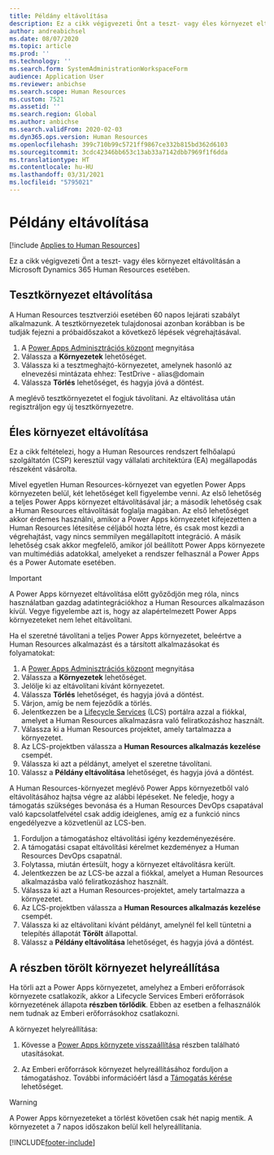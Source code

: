 ```yaml
---
title: Példány eltávolítása
description: Ez a cikk végigvezeti Önt a teszt- vagy éles környezet eltávolításán a Microsoft Dynamics 365 Human Resources esetében.
author: andreabichsel
ms.date: 08/07/2020
ms.topic: article
ms.prod: ''
ms.technology: ''
ms.search.form: SystemAdministrationWorkspaceForm
audience: Application User
ms.reviewer: anbichse
ms.search.scope: Human Resources
ms.custom: 7521
ms.assetid: ''
ms.search.region: Global
ms.author: anbichse
ms.search.validFrom: 2020-02-03
ms.dyn365.ops.version: Human Resources
ms.openlocfilehash: 399c710b99c5721ff9867ce332b815bd362d6103
ms.sourcegitcommit: 3cdc42346bb653c13ab33a7142dbb7969f1f6dda
ms.translationtype: HT
ms.contentlocale: hu-HU
ms.lasthandoff: 03/31/2021
ms.locfileid: "5795021"
---
```

# <a name="remove-an-instance"></a>Példány eltávolítása

[!include [Applies to Human Resources](../includes/applies-to-hr.md)]

Ez a cikk végigvezeti Önt a teszt- vagy éles környezet eltávolításán a Microsoft Dynamics 365 Human Resources esetében.

## <a name="remove-a-test-drive-environment"></a>Tesztkörnyezet eltávolítása

A Human Resources tesztverziói esetében 60 napos lejárati szabályt alkalmazunk. A tesztkörnyezetek tulajdonosai azonban korábban is be tudják fejezni a próbaidőszakot a következő lépések végrehajtásával. 

1. A [Power Apps Adminisztrációs központ](https://admin.businessplatform.microsoft.com/) megnyitása
2. Válassza a **Környezetek** lehetőséget.
3. Válassza ki a tesztmeghajtó-környezetet, amelynek hasonló az elnevezési mintázata ehhez: TestDrive - alias@domain
4. Válassza **Törlés** lehetőséget, és hagyja jóvá a döntést. 

A meglévő tesztkörnyezetet el fogjuk távolítani. Az eltávolítása után regisztráljon egy új tesztkörnyezetre. 

## <a name="remove-a-production-environment"></a>Éles környezet eltávolítása

Ez a cikk feltételezi, hogy a Human Resources rendszert felhőalapú szolgáltatón (CSP) keresztül vagy vállalati architektúra (EA) megállapodás részeként vásárolta. 

Mivel egyetlen Human Resources-környezet van egyetlen Power Apps környezeten belül, két lehetőséget kell figyelembe venni. Az első lehetőség a teljes Power Apps környezet eltávolításával jár; a második lehetőség csak a Human Resources eltávolítását foglalja magában. Az első lehetőséget akkor érdemes használni, amikor a Power Apps környezetet kifejezetten a Human Resources létesítése céljából hozta létre, és csak most kezdi a végrehajtást, vagy nincs semmilyen megállapított integráció. A másik lehetőség csak akkor megfelelő, amikor jól beállított Power Apps környezete van multimédiás adatokkal, amelyeket a rendszer felhasznál a Power Apps és a Power Automate esetében.

> [!Important]
> A Power Apps környezet eltávolítása előtt győződjön meg róla, nincs használatban gazdag adatintegrációkhoz a Human Resources alkalmazáson kívül. Vegye figyelembe azt is, hogy az alapértelmezett Power Apps környezeteket nem lehet eltávolítani. 

Ha el szeretné távolítani a teljes Power Apps környezetet, beleértve a Human Resources alkalmazást és a társított alkalmazásokat és folyamatokat:

1. A [Power Apps Adminisztrációs központ](https://admin.businessplatform.microsoft.com/) megnyitása
2. Válassza a **Környezetek** lehetőséget.
3. Jelölje ki az eltávolítani kívánt környezetet.
4. Válassza **Törlés** lehetőséget, és hagyja jóvá a döntést. 
5. Várjon, amíg be nem fejeződik a törlés.
6. Jelentkezzen be a [Lifecycle Services](https://lcs.dynamics.com/Logon/Index) (LCS) portálra azzal a fiókkal, amelyet a Human Resources alkalmazásra való feliratkozáshoz használt. 
7. Válassza ki a Human Resources projektet, amely tartalmazza a környezetet. 
8. Az LCS-projektben válassza a **Human Resources alkalmazás kezelése** csempét. 
9. Válassza ki azt a példányt, amelyet el szeretne távolítani. 
10. Válassz a **Példány eltávolítása** lehetőséget, és hagyja jóvá a döntést.  

A Human Resources-környezet meglévő Power Apps környezetből való eltávolításához hajtsa végre az alábbi lépéseket. Ne feledje, hogy a támogatás szükséges bevonása és a Human Resources DevOps csapatával való kapcsolatfelvétel csak addig ideiglenes, amíg ez a funkció nincs engedélyezve a közvetlenül az LCS-ben.

1. Forduljon a támogatáshoz eltávolítási igény kezdeményezésére.
2. A támogatási csapat eltávolítási kérelmet kezdeményez a Human Resources DevOps csapatnál. 
3. Folytassa, miután értesült, hogy a környezet eltávolításra került.
4. Jelentkezzen be az LCS-be azzal a fiókkal, amelyet a Human Resources alkalmazásba való feliratkozáshoz használt. 
5. Válassza ki azt a Human Resources-projektet, amely tartalmazza a környezetet. 
6. Az LCS-projektben válassza a **Human Resources alkalmazás kezelése** csempét. 
7. Válassza ki az eltávolítani kívánt példányt, amelynél fel kell tüntetni a telepítés állapotát **Törölt** állapottal.
8. Válassz a **Példány eltávolítása** lehetőséget, és hagyja jóvá a döntést. 

## <a name="recover-a-soft-deleted-environment"></a>A részben törölt környezet helyreállítása

Ha törli azt a Power Apps környezetet, amelyhez a Emberi erőforrások környezete csatlakozik, akkor a Lifecycle Services Emberi erőforrások környezetének állapota **részben törlődik**. Ebben az esetben a felhasználók nem tudnak az Emberi erőforrásokhoz csatlakozni.

A környezet helyreállítása:

1. Kövesse a [Power Apps környzete visszaállítása](/power-platform/admin/recover-environment.md) részben található utasításokat.

2. Az Emberi erőforrások környezet helyreállításához forduljon a támogatáshoz. További információért lásd a [Támogatás kérése](hr-admin-troubleshooting-support.md) lehetőséget.

> [!Warning]
> A Power Apps környezeteket a törlést követően csak hét napig mentik. A környezetet a 7 napos időszakon belül kell helyreállítania.


[!INCLUDE[footer-include](../includes/footer-banner.md)]